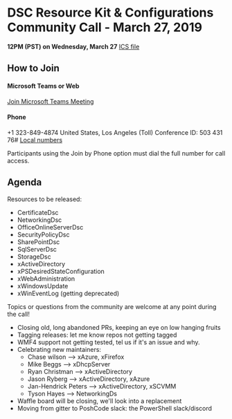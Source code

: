 
# DSC Resource Kit & Configurations Community Call - March 27, 2019

**12PM (PST) on Wednesday, March 27**
[ICS file](https://github.com/PowerShell/DscResources/blob/master/CommunityCalls/DSC%20Resource%20Kit%20Community%20Call%20ICS.zip)

## How to Join

#### Microsoft Teams or Web

[Join Microsoft Teams Meeting](https://teams.microsoft.com/l/meetup-join/19%3ameeting_OTc2YThjZGQtNWE4Yi00NDQyLTk5NTktYWIwYjdhMGZjNDRl%40thread.v2/0?context=%7b%22Tid%22%3a%2272f988bf-86f1-41af-91ab-2d7cd011db47%22%2c%22Oid%22%3a%222fd83437-7fe6-4ee4-a109-828a19cb7bff%22%7d)


#### Phone
+1 323-849-4874 United States, Los Angeles (Toll)
Conference ID: 503 431 76#
[Local numbers](https://dialin.teams.microsoft.com/8551f4c1-bea3-441a-8738-69aa517a91c5?id=50343176)

Participants using the Join by Phone option must dial the full number for call access.

## Agenda

Resources to be released:

- CertificateDsc
- NetworkingDsc
- OfficeOnlineServerDsc
- SecurityPolicyDsc
- SharePointDsc
- SqlServerDsc
- StorageDsc
- xActiveDirectory
- xPSDesiredStateConfiguration
- xWebAdministration
- xWindowsUpdate
- xWinEventLog (getting deprecated)

Topics or questions from the community are welcome at any point during the call!

- Closing old, long abandoned PRs, keeping an eye on low hanging fruits
- Tagging releases: let me know repos not getting tagged
- WMF4 support not  getting tested, tel us if it's an issue and why.
- Celebrating new maintainers:
    - Chase wilson   --> xAzure, xFirefox
    - Mike Beggs     --> xDhcpServer
    - Ryan Christman --> xActiveDirectory
    - Jason Ryberg   --> xActiveDirectory, xAzure
    - Jan-Hendrick Peters --> xActiveDirectory, xSCVMM
    - Tyson Hayes --> NetworkingDs
- Waffle board will be closing, we'll look into a replacement
- Moving from gitter to PoshCode slack: the PowerShell slack/discord
